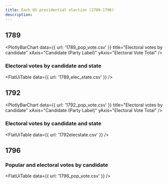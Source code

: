 ```yaml
---
title: Each US presidential election (1789-1796)
description: 
---
```


## 1789

<PlotlyBarChart
  data={{
    url: '1789_pop_vote.csv'
  }}
  title="Electoral votes by candidate"
  xAxis="Candidate (Party Label)"
  yAxis="Electoral Vote Total"
/>

### Electoral votes by candidate and state

<FlatUiTable
  data={{
    url: '1789_elec_state.csv'
  }}
 />

## 1792

<PlotlyBarChart
  data={{
    url: '1792_pop_vote.csv'
  }}
  title="Electoral votes by candidate"
  xAxis="Candidate (Party Label)"
  yAxis="Electoral Vote Total"
/>

### Electoral votes by candidate and state

<FlatUiTable
  data={{
    url: '1792elecstate.csv'
  }}
 />

## 1796

### Popular and electoral votes by candidate

<FlatUiTable
  data={{
    url: '1796_pop_vote.csv'
  }}
 />
